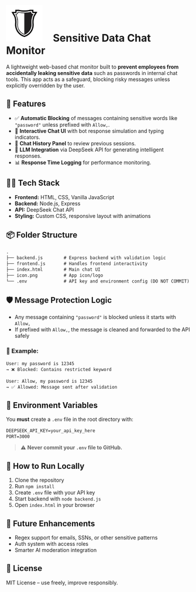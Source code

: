 # <img src="./icon.png" alt="icon" width="100"/> Sensitive Data Chat Monitor


A lightweight web-based chat monitor built to **prevent employees from accidentally leaking sensitive data** such as passwords in internal chat tools. This app acts as a safeguard, blocking risky messages unless explicitly overridden by the user.

## 🚀 Features

- ✅ **Automatic Blocking** of messages containing sensitive words like `"password"` unless prefixed with `Allow,`.
- 💬 **Interactive Chat UI** with bot response simulation and typing indicators.
- 📂 **Chat History Panel** to review previous sessions.
- 🧠 **LLM Integration** via DeepSeek API for generating intelligent responses.
- 📊 **Response Time Logging** for performance monitoring.

## 🧑‍💻 Tech Stack

- **Frontend:** HTML, CSS, Vanilla JavaScript  
- **Backend:** Node.js, Express  
- **API:** DeepSeek Chat API  
- **Styling:** Custom CSS, responsive layout with animations  

## 📦 Folder Structure

```
.
├── backend.js        # Express backend with validation logic
├── frontend.js       # Handles frontend interactivity
├── index.html        # Main chat UI
├── icon.png          # App icon/logo
└── .env              # API key and environment config (DO NOT COMMIT)
```

## 🛡️ Message Protection Logic

- Any message containing `"password"` is blocked unless it starts with `Allow,`
- If prefixed with `Allow,`, the message is cleaned and forwarded to the API safely

### 🧪 Example:

```text
User: my password is 12345
→ ❌ Blocked: Contains restricted keyword

User: Allow, my password is 12345
→ ✅ Allowed: Message sent after validation
```

## 📁 Environment Variables

You **must** create a `.env` file in the root directory with:

```env
DEEPSEEK_API_KEY=your_api_key_here
PORT=3000
```

> ⚠️ **Never commit your `.env` file to GitHub.**

## 🧪 How to Run Locally

1. Clone the repository  
2. Run `npm install`  
3. Create `.env` file with your API key  
4. Start backend with `node backend.js`  
5. Open `index.html` in your browser

## 🧩 Future Enhancements

- Regex support for emails, SSNs, or other sensitive patterns  
- Auth system with access roles  
- Smarter AI moderation integration

## 📄 License

MIT License – use freely, improve responsibly.
